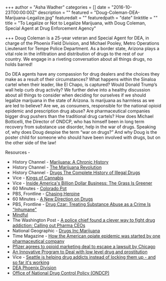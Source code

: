 +++
author = "Asha Wadher"
categories = []
date = "2016-10-23T00:00:00Z"
description = ""
featured = "Doug-Coleman-DEA-Marijuana-Legalize.jpg"
featuredalt = ""
featuredpath = "date"
linktitle = ""
title = "To Legalize or Not to Legalize Marijuana, with Doug Coleman, Special Agent at Drug Enforcement Agency"

+++
<audio src="http://artist.twiztedmyrtle.com/static/assets/podcast/Ep25_Doug_Coleman_DEA_Marijuana_Legalize_Drugs.mp3"></audio>
Doug Coleman is a 25-year veteran and Special Agent for DEA, in charge of the Phoenix Field Division, and Michael Pooley, Metro Operations Lieutenant for Tempe Police Department. As a border state, Arizona plays a vital role in the infiltration and distribution of drugs to the rest of our country. We engage in a riveting conversation about all things drugs, no holds barred!

Do DEA agents have any compassion for drug dealers and the choices they make as a result of their circumstances? What happens within the Sinaloa cartel when their leader, like El Chapo, is captured? Would Donald Trump’s wall help curb drug activity? We further delve into a healthy discussion about all things to consider when deciding for ourselves if we should legalize marijuana in the state of Arizona. Is marijuana as harmless as we are led to believe? Are we, as consumers, responsible for the national opioid epidemic and prescription drug abuse? Are pharmaceutical companies bigger drug pushers than the traditional drug cartels? How does Michael Botticelli, the Director of ONDCP, who has himself been in long term recovery from substance use disorder, help in the war of drugs. Speaking of, why does Doug despise the term “war on drugs?” And why Doug is the poster child for someone who should have been involved with drugs, but on the other side of the law!


<p style="margin-bottom: 0em;">Resources -</p>

 - History Channel - <a href="https://www.youtube.com/watch?v=Dd6oJjx8ze0">Marijuana: A Chronic History</a>
 - History Channel - <a href="http://www.hddocumentary.com/history-channel-the-marijuana-revolution-2015/">The Marijuana Revolution</a>
 - History Channel - <a href="https://www.youtube.com/watch?v=I3M1QPoeNMU">Drugs The Complete History of Illegal Drugs</a>
 - Vice - <a href="https://www.youtube.com/watch?v=VwRIZHOHBLE">Kings of Cannabis</a>
 - Vice - <a href="https://www.youtube.com/watch?v=TWQXz6RfwpE">Inside America's Billion Dollar Business: The Grass Is Greener</a>
 - 60 Minutes - <a href="https://www.youtube.com/watch?v=WeEROa2Fe2I">Colorado Pot</a>
 - PBS, Frontline - <a href="http://www.pbs.org/wgbh/frontline/film/chasing-heroin/">Chasing Heroine</a>
 - 60 Minutes - <a href="http://www.cbsnews.com/news/60-minutes-a-new-direction-on-drugs/">A New Direction on Drugs</a>
 - PBS, Frontline - <a href="http://www.pbs.org/wgbh/frontline/article/drug-czar-treating-substance-abuse-as-a-crime-is-inhumane/">Drug Czar: Treating Substance Abuse as a Crime Is "Inhumane"</a>
 - <a href="https://bemindful.today/">Mindful</a>
 - The Washington Post - <a href="https://www.washingtonpost.com/news/to-your-health/wp/2015/09/21/a-police-chief-found-a-clever-way-to-fight-drug-addiction-calling-out-pharma-ceos/">A police chief found a clever way to fight drug addiction: Calling out Pharma CEOs</a>
 - National Geographic - <a href="https://www.youtube.com/watch?v=xZeg3NF2ewk">Drugs Inc Marijuana</a>
 - Time Magazine - <a href="http://theweek.com/articles/541564/how-american-opiate-epidemic-started-by-pharmaceutical-company">How the American opiate epidemic was started by one pharmaceutical company</a>
 - <a href="https://www.statnews.com/pharmalot/2016/07/06/pfizer-opioids-chicago-painkiller/">Pfizer agrees to opioid marketing deal to escape a lawsuit by Chicago</a>
 - <a href="http://leadkingcounty.org/about/">An Innovative Program to Deal with low level drug and prostitution</a>
 - Vice - <a href="https://news.vice.com/article/seattle-is-helping-drug-addicts-instead-of-locking-them-up-and-so-far-its-working">Seattle is helping drug addicts instead of locking them up - and so far it's working</a>
 - <a href="https://www.dea.gov/divisions/phx/phx.shtml">DEA Phoenix Division</a>
 - <a href="https://www.whitehouse.gov/ondcp/botticelli-bio">Office of National Drug Control Policy (ONDCP)</a>
<br><br>




